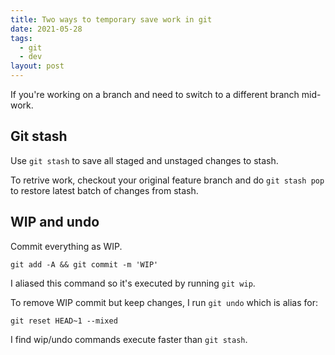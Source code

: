 ```yaml
---
title: Two ways to temporary save work in git
date: 2021-05-28
tags:
  - git
  - dev
layout: post
---
```


If you're working on a branch and need to switch to a different branch mid-work.

## Git stash

Use `git stash` to save all staged and unstaged changes to stash. 

To retrive work, checkout your original feature branch and do `git stash pop` to restore latest batch of changes from stash.

## WIP and undo

Commit everything as WIP.

    git add -A && git commit -m 'WIP'

I aliased this command so it's executed by running `git wip`.

To remove WIP commit but keep changes, I run `git undo` which is alias for:

    git reset HEAD~1 --mixed

I find wip/undo commands execute faster than `git stash`.
